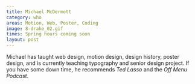 ```yaml
---
title: Michael McDermott
category: who
areas: Motion, Web, Poster, Coding
image: 8-drake_02.gif
times: Spring hours coming soon
layout: post
---
```

Michael has taught web design, motion design, design history, poster design, and is currently teaching typography and senior design project. If you have some down time, he recommends _Ted Lasso_ and the _Off Menu Podcast_.

